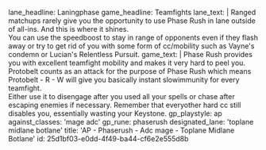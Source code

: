 lane_headline: Laningphase
game_headline: Teamfights
lane_text: |
  Ranged matchups rarely give you the opportunity to use Phase Rush in lane outside of all-ins. And this is where it shines.  
  You can use the speedboost to stay in range of opponents even if they flash away or try to get rid of you with some form of cc/mobility such as Vayne's condemn or Lucian's Relentless Pursuit.
game_text: |
  Phase Rush provides you with excellent teamfight mobility and makes it very hard to peel you. Protobelt counts as an attack for the purpose of Phase Rush which means Protobelt - R - W will give you basically instant slowimmunity for every teamfight.  
  Either use it to disengage after you used all your spells or chase after escaping enemies if necessary. Remember that everyother hard cc still disables you, essentially wasting your Keystone.
gp_playstyle: ap
against_classes: 'mage adc'
gp_rune: phaserush
designated_lane: 'toplane midlane botlane'
title: 'AP - Phaserush - Adc mage - Toplane Midlane Botlane'
id: 25d1bf03-e0dd-4f49-ba44-cf6e2e555d8b
